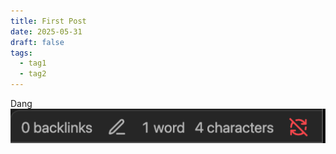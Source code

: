 ```yaml
---
title: First Post
date: 2025-05-31
draft: false
tags:
  - tag1
  - tag2
---
```

Dang
![Pasted image 20250531223951](/images/Pasted%20image%2020250531223951.png)